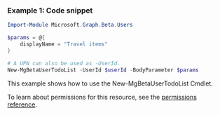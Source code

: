 ### Example 1: Code snippet

```powershellImport-Module Microsoft.Graph.Beta.Users

$params = @{
	displayName = "Travel items"
}

# A UPN can also be used as -UserId.
New-MgBetaUserTodoList -UserId $userId -BodyParameter $params
```
This example shows how to use the New-MgBetaUserTodoList Cmdlet.
To learn about permissions for this resource, see the [permissions reference](/graph/permissions-reference).

